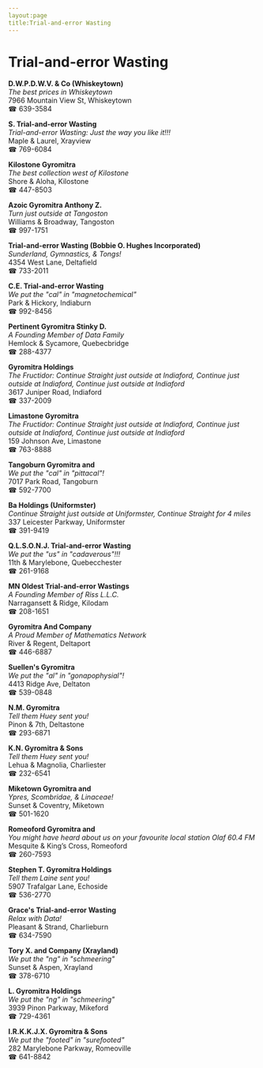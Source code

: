 ```yaml
---
layout:page
title:Trial-and-error Wasting
---
```

# Trial-and-error Wasting

**D.W.P.D.W.V. & Co (Whiskeytown)**  
_The best prices in Whiskeytown_  
7966 Mountain View St, Whiskeytown  
☎ 639-3584



**S. Trial-and-error Wasting**  
_Trial-and-error Wasting: Just the way you like it!!!_  
Maple & Laurel, Xrayview  
☎ 769-6084



**Kilostone Gyromitra**  
_The best collection west of Kilostone_  
Shore & Aloha, Kilostone  
☎ 447-8503



**Azoic Gyromitra Anthony Z.**  
_Turn just outside at Tangoston_  
Williams & Broadway, Tangoston  
☎ 997-1751



**Trial-and-error Wasting (Bobbie O. Hughes Incorporated)**  
_Sunderland, Gymnastics, & Tongs!_  
4354 West Lane, Deltafield  
☎ 733-2011



**C.E. Trial-and-error Wasting**  
_We put the "cal" in "magnetochemical"_  
Park & Hickory, Indiaburn  
☎ 992-8456



**Pertinent Gyromitra Stinky D.**  
_A Founding Member of Data Family_  
Hemlock & Sycamore, Quebecbridge  
☎ 288-4377



**Gyromitra Holdings**  
_The Fructidor: Continue Straight just outside at Indiaford, Continue just outside at Indiaford, Continue just outside at Indiaford_  
3617 Juniper Road, Indiaford  
☎ 337-2009



**Limastone Gyromitra**  
_The Fructidor: Continue Straight just outside at Indiaford, Continue just outside at Indiaford, Continue just outside at Indiaford_  
159 Johnson Ave, Limastone  
☎ 763-8888



**Tangoburn Gyromitra and**  
_We put the "cal" in "pittacal"!_  
7017 Park Road, Tangoburn  
☎ 592-7700



**Ba Holdings (Uniformster)**  
_Continue Straight just outside at Uniformster, Continue Straight for 4 miles_  
337 Leicester Parkway, Uniformster  
☎ 391-9419



**Q.L.S.O.N.J. Trial-and-error Wasting**  
_We put the "us" in "cadaverous"!!!_  
11th & Marylebone, Quebecchester  
☎ 261-9168



**MN Oldest Trial-and-error Wastings**  
_A Founding Member of Riss L.L.C._  
Narragansett & Ridge, Kilodam  
☎ 208-1651



**Gyromitra And Company**  
_A Proud Member of Mathematics Network_  
River & Regent, Deltaport  
☎ 446-6887



**Suellen's Gyromitra**  
_We put the "al" in "gonapophysial"!_  
4413 Ridge Ave, Deltaton  
☎ 539-0848



**N.M. Gyromitra**  
_Tell them Huey sent you!_  
Pinon & 7th, Deltastone  
☎ 293-6871



**K.N. Gyromitra & Sons**  
_Tell them Huey sent you!_  
Lehua & Magnolia, Charliester  
☎ 232-6541



**Miketown Gyromitra and**  
_Ypres, Scombridae, & Linaceae!_  
Sunset & Coventry, Miketown  
☎ 501-1620



**Romeoford Gyromitra and**  
_You might have heard about us on your favourite local station Olaf 60.4 FM_  
Mesquite & King’s Cross, Romeoford  
☎ 260-7593



**Stephen T. Gyromitra Holdings**  
_Tell them Laine sent you!_  
5907 Trafalgar Lane, Echoside  
☎ 536-2770



**Grace's Trial-and-error Wasting**  
_Relax with Data!_  
Pleasant & Strand, Charlieburn  
☎ 634-7590



**Tory X. and Company (Xrayland)**  
_We put the "ng" in "schmeering"_  
Sunset & Aspen, Xrayland  
☎ 378-6710



**L. Gyromitra Holdings**  
_We put the "ng" in "schmeering"_  
3939 Pinon Parkway, Mikeford  
☎ 729-4361



**I.R.K.K.J.X. Gyromitra & Sons**  
_We put the "footed" in "surefooted"_  
282 Marylebone Parkway, Romeoville  
☎ 641-8842



